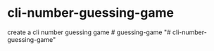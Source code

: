 # cli-number-guessing-game
create  a cli  number guessing game
#   g u e s s i n g - g a m e  
 "# cli-number-guessing-game" 
